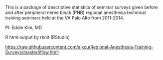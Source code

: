 This is a package of descriptive statistics of seminar surveys given before and after peripheral nerve block (PNB) regional anesthesia technical training seminars held at the VA Palo Alto from 2011-2014.

PI: Eddie Kim, MD

R html output by rknit (RStudio)

https://raw.githubusercontent.com/ajkou/Regional-Anesthesia-Training-Surveys/master/iflow.html